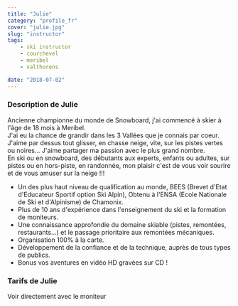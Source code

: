 ```yaml
---
title: "Julie"
category: "profile_fr"
cover: "julie.jpg"
slug: "instructor"
tags:
    - ski instructor
    - courchevel
    - meribel
    - valthorens

date: "2018-07-02"
---
```


### Description de Julie

Ancienne championne du monde de Snowboard, j'ai commencé à skier à l'âge de 18 mois à Meribel.  
J'ai eu la chance de grandir dans les 3 Vallées que je connais par coeur. J'aime par dessus tout glisser, en chasse neige, vite, sur les pistes vertes ou noires... 
J'aime partager ma passion avec le plus grand nombre.  
 En ski ou en snowboard, des débutants aux experts, enfants ou adultes, sur pistes ou en hors-piste, en randonnée, mon plaisir c'est de vous voir sourire et de vous amuser sur la neige !!!  

* Un des plus haut niveau de qualification au monde, BEES (Brevet d'Etat d'Educateur Sportif option Ski Alpin), Obtenu à l'ENSA (Ecole Nationale de Ski et d'Alpinisme) de Chamonix.
* Plus de 10 ans d'expérience dans l'enseignement du ski et la formation de moniteurs.
* Une connaissance approfondie du domaine skiable (pistes, remontées, restaurants...) et le passage prioritaire aux remontées mécaniques. 
* Organisation 100% à la carte. 
* Développement de la confiance et de la technique, auprès de tous types de publics. 
* Bonus vos aventures en vidéo HD gravées sur CD !

### Tarifs de Julie
Voir directement avec le moniteur

